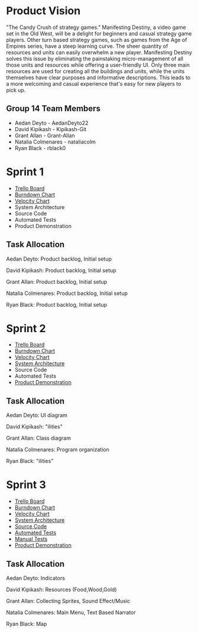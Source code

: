 # Product Vision
"The Candy Crush of strategy games." Manifesting Destiny, a video game set in the Old West, will be a delight for beginners and casual strategy game players. Other turn based strategy games, such as games from the Age of Empires series, have a steep learning curve. The sheer quantity of resources and units can easily overwhelm a new player. Manifesting Destiny solves this issue by eliminating the painstaking micro-management of all those units and resources while offering a user-friendly UI. Only three main resources are used for creating all the buildings and units, while the units themselves have clear purposes and informative descriptions. This leads to a more welcoming and casual experience that's easy for new players to pick up.

## Group 14 Team Members
* Aedan Deyto - AedanDeyto22
* David Kipikash - Kipikash-Git
* Grant Allan - Grant-Allan
* Natalia Colmenares - nataliacolm
* Ryan Black - rblack0

# Sprint 1
* [Trello Board](https://trello.com/b/FpkzNxdc/backlogs)
* [Burndown Chart](https://docs.google.com/spreadsheets/d/1mqqSALltwAl0edOKvCXrpOLnEsmOgAQWlE3VF5gjhaM/edit?ts=601f11a4#gid=0)
* [Velocity Chart](https://docs.google.com/spreadsheets/d/1SVAG2XL3UHwgRf9H_69p2QMZEYk6puFvHCiJfRDD5Q4/edit#gid=0)
* System Architecture
* Source Code
* Automated Tests
* Product Demonstration

## Task Allocation
Aedan Deyto: Product backlog, Initial setup

David Kipikash: Product backlog, Initial setup

Grant Allan: Product backlog, Initial setup

Natalia Colmenares: Product backlog, Initial setup

Ryan Black: Product backlog, Initial setup

# Sprint 2
* [Trello Board](https://trello.com/b/FpkzNxdc/backlogs)
* [Burndown Chart](https://docs.google.com/spreadsheets/d/1mqqSALltwAl0edOKvCXrpOLnEsmOgAQWlE3VF5gjhaM/edit?ts=601f11a4#gid=1491789175)
* [Velocity Chart](https://docs.google.com/spreadsheets/d/1SVAG2XL3UHwgRf9H_69p2QMZEYk6puFvHCiJfRDD5Q4/edit#gid=0)
* [System Architecture](https://github.com/Grant-Allan/COP-Strategy-Game/blob/main/artifacts/architecture.md)
* Source Code
* Automated Tests
* [Product Demonstration](https://youtu.be/xD75lnCag3w)

## Task Allocation
Aedan Deyto: UI diagram

David Kipikash: "ilities"

Grant Allan: Class diagram

Natalia Colmenares: Program organization

Ryan Black: "ilities"

# Sprint 3
* [Trello Board](https://trello.com/b/FpkzNxdc/backlogs)
* [Burndown Chart](https://docs.google.com/spreadsheets/d/1mqqSALltwAl0edOKvCXrpOLnEsmOgAQWlE3VF5gjhaM/edit?ts=601f11a4#gid=1491789175)
* [Velocity Chart](https://docs.google.com/spreadsheets/d/1SVAG2XL3UHwgRf9H_69p2QMZEYk6puFvHCiJfRDD5Q4/edit#gid=0)
* [System Architecture](https://github.com/Grant-Allan/COP-Strategy-Game/blob/main/artifacts/architecture.md)
* [Source Code](https://github.com/Grant-Allan/COP-Strategy-Game/tree/main/projects/Manifesting%20Destiny/Assets/Scripts)
* [Automated Tests](https://github.com/Grant-Allan/COP-Strategy-Game/tree/main/projects/Manifesting%20Destiny/Assets/Editor)
* [Manual Tests](https://github.com/Grant-Allan/COP-Strategy-Game/tree/main/projects/Manual%20Test)
* [Product Demonstration](https://youtu.be/O2viyCTJ2WM)

## Task Allocation
Aedan Deyto: Indicators

David Kipikash: Resources (Food,Wood,Gold)

Grant Allan:  Collecting Sprites, Sound Effect/Music

Natalia Colmenares: Main Menu, Text Based Narrator

Ryan Black: Map
